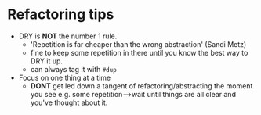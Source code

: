 # Refactoring tips

* DRY is **NOT** the number 1 rule.
  * 'Repetition is far cheaper than the wrong abstraction' (Sandi Metz)
  * fine to keep some repetition in there until you know the best way to DRY it up.
  * can always tag it with `#dup`
* Focus on one thing at a time
  * **DONT** get led down a tangent of refactoring/abstracting the moment you see e.g. some repetition-->wait until things are all clear and you've thought about it.
